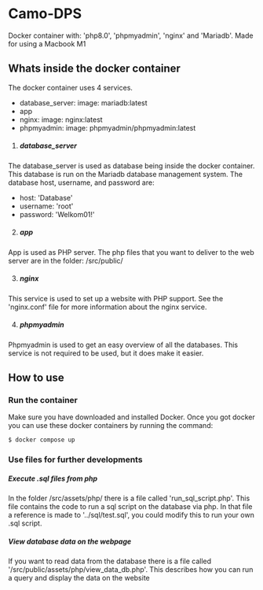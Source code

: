 # Camo-DPS
 Docker container with: 'php8.0', 'phpmyadmin', 'nginx' and 'Mariadb'.
 Made for using a Macbook M1


## Whats inside the docker container
 The docker container uses 4 services.
 * database_server: image: mariadb:latest
 * app
 * nginx: image: nginx:latest
 * phpmyadmin: image: phpmyadmin/phpmyadmin:latest

1. ##### database_server
 The database_server is used as database being inside the docker container. This database is run on the Mariadb database management system.
 The database host, username, and password are:
 * host: 'Database'
 * username: 'root'
 * password: 'Welkom01!'

2. ##### app
 App is used as PHP server. The php files that you want to deliver to the web server are in the folder: /src/public/

3. ##### nginx
 This service is used to set up a website with PHP support. See the 'nginx.conf' file for more information about the nginx service.

4. ##### phpmyadmin
 Phpmyadmin is used to get an easy overview of all the databases. This service is not required to be used, but it does make it easier.


## How to use
### Run the container
 Make sure you have downloaded and installed Docker.
 Once you got docker you can use these docker containers by running the command:

    $ docker compose up


### Use files for further developments
##### Execute .sql files from php 
 In the folder /src/assets/php/ there is a file called 'run_sql_script.php'. This file contains the code to run a sql script on the database via php. In that file a reference is made to '../sql/test.sql', you could modify this to run your own .sql script.

##### View database data on the webpage
 If you want to read data from the database there is a file called '/src/public/assets/php/view_data_db.php'. This describes how you can run a query and display the data on the website